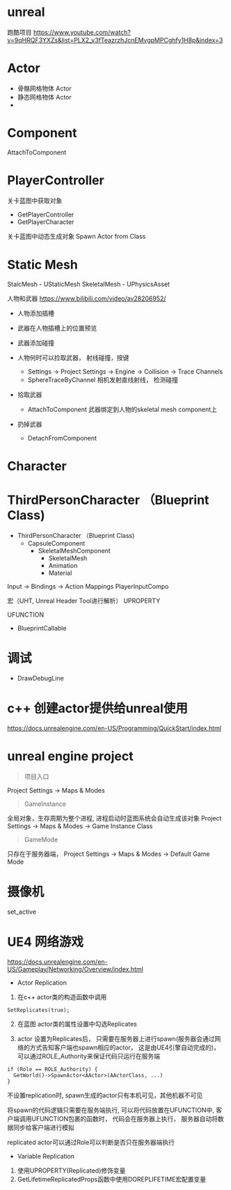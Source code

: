 # unreal

跑酷项目
https://www.youtube.com/watch?v=9qHRQF3YXZs&list=PLX2_v3fTeazrzhJcnEMvgpMPCghfy1H8p&index=3


# Actor 

- 骨骼网格物体 Actor
- 静态网格物体 Actor
- 
# Component

AttachToComponent



# PlayerController


关卡蓝图中获取对象
- GetPlayerController
- GetPlayerCharacter
  
关卡蓝图中动态生成对象
Spawn Actor from Class

# Static Mesh

StaicMesh - UStaticMesh
SkeletalMesh - UPhysicsAsset


人物和武器
https://www.bilibili.com/video/av28206952/

- 人物添加插槽

- 武器在人物插槽上的位置预览

- 武器添加碰撞

- 人物何时可以捡取武器， 射线碰撞，按键
  - Settings -> Project Settings -> Engine -> Collision -> Trace Channels 
  - SphereTraceByChannel 相机发射直线射线， 检测碰撞

- 拾取武器
  - AttachToComponent 武器绑定到人物的skeletal mesh component上

- 扔掉武器
  - DetachFromComponent 


# Character
# ThirdPersonCharacter （Blueprint Class)
- ThirdPersonCharacter （Blueprint Class)
  - CapsuleComponent
    - SkeletalMeshComponent
      - SkeletalMesh
      - Animation
      - Material

Input -> Bindings -> Action Mappings
PlayerInputCompo


宏（UHT, Unreal Header Tool进行解析）
UPROPERTY

UFUNCTION
  - BlueprintCallable


# 调试
- DrawDebugLine


# c++ 创建actor提供给unreal使用
https://docs.unrealengine.com/en-US/Programming/QuickStart/index.html


# unreal engine project
> 项目入口

Project Settings -> Maps & Modes

> GameInstance

全局对象，生存周期为整个进程, 进程启动时蓝图系统会自动生成该对象
Project Settings -> Maps & Modes -> Game Instance Class

> GameMode

只存在于服务器端， 
Project Settings -> Maps & Modes -> Default Game Mode


# 摄像机
set_active

# UE4 网络游戏

https://docs.unrealengine.com/en-US/Gameplay/Networking/Overview/index.html

- Actor Replication

1. 在c++ actor类的构造函数中调用
```
SetReplicates(true);
```
2. 在蓝图 actor类的属性设置中勾选Replicates
  
3. actor 设置为Replicates后， 只需要在服务器上进行spawn(服务器会通过网络的方式告知客户端也spawn相应的actor， 这是由UE4引擎自动完成的)， 可以通过ROLE_Authority来保证代码只运行在服务端
```
if (Role == ROLE_Authority) {
  GetWorld()->SpawnActor<AActor>(AActorClass, ...)
}
```
不设置replication时, spawn生成的actor只有本机可见，其他机器不可见  

将spawn的代码逻辑只需要在服务端执行, 可以将代码放置在UFUNCTION中, 客户端调用UFUNCTION包裹的函数时，
代码会在服务器上执行， 服务器自动将数据同步给客户端进行模拟

replicated actor可以通过Role可以判断是否只在服务器端执行

- Variable Replication

1. 使用UPROPERTY(Replicated)修饰变量
2. GetLifetimeReplicatedProps函数中使用DOREPLIFETIME宏配置变量

